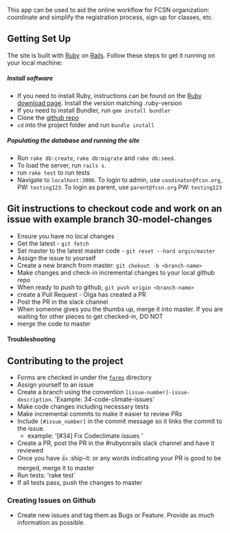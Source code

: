 This app can be used to aid the online workflow for FCSN organization: coordinate and simplify the registration process, sign up for classes, etc. 

## Getting Set Up
The site is built with [Ruby](https://www.ruby-lang.org) on [Rails](http://rubyonrails.org/). Follow these steps to get it running on your local machine:

##### Install software

* If you need to install Ruby, instructions can be found on the [Ruby download page](https://www.ruby-lang.org/en/downloads/). Install the version matching .ruby-version
* If you need to install Bundler, run `gem install bundler`
* Clone the [github repo](git@github.com:bamohan/friends_of_children_with_special_needs.git)
* `cd` into the project folder and run `bundle install`

##### Populating the database and running the site
* Run `rake db:create`, `rake db:migrate` and `rake db:seed`.
* To load the server, run `rails s`.
* run `rake test` to run tests
* Navigate to `localhost:3000`. To login to admin, use `coodinator@fcsn.org`, PW: `testing123`.
  To login as parent, use `parent@fcsn.org` PW: `testing123`

## Git instructions to checkout code and work on an issue with example branch 30-model-changes
* Ensure you have no local changes
* Get the latest - `git fetch`
* Set master to the latest master code - `git reset --hard orgin/master`
* Assign the issue to yourself
* Create a new branch from master: `git chekout -b <branch-name>`
* Make changes and check-in incremental changes to your local github repo
* When ready to push to github, `git push origin <branch-name>`
* create a Pull Request - Olga has created a PR
* Post the PR in the slack channel
* When someone gives you the thumbs up, merge it into master. If you are waiting for other pieces to get checked-in, DO NOT
* merge the code to master

#### Troubleshooting

## Contributing to the project
* Forms are checked in under the [`forms`](https://github.com/bamohan/friends_of_children_with_special_needs/tree/master/forms/classes) directory
* Assign yourself to an issue
* Create a branch using the convention `[issue-number]-issue-description`. 'Example: 34-code-climate-issues'
* Make code changes including necessary tests
* Make incremental commits to make it easier to review PRs
* Include `[#issue_number]` in the commit message so it links the commit to the issue.
  * example: '[#34] Fix Codeclimate issues '
* Create a PR, post the PR in the #rubyonrails slack channel and have it reviewed
* Once you have :+1: :ship-it: or any words indicating your PR is good to be merged, merge it to master
* Run tests: 'rake test`
* If all tests pass, push the changes to master

### Creating Issues on Github
* Create new issues and tag them as Bugs or Feature. Provide as much information as possible.
